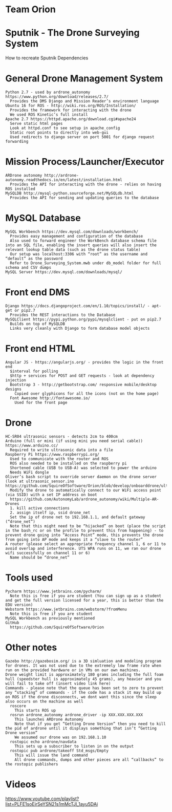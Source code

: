 # Team Orion
# Sputnik - The Drone Surveying System

How to recreate Sputnik
Dependencies
# General Drone Management System
    Python 2.7 - used by ardrone_autonomy https://www.python.org/download/releases/2.7/ 
      Provides the DMS Django and Mission Reader’s environment language
    Ubuntu 16 for ROS - http://wiki.ros.org/ROS/Installation/ 
      Provides the framework for interacting with the drone
      We used ROS Kinetic’s full install
    Apache 2.7 https://httpd.apache.org/download.cgi#apache24
      Serve static html pages
      Look at httpd.conf to see setup in apache_config
      Static root points to directly into web-gui
      Used redirects to django server on port 5001 for django request forwarding
# Mission Process/Launcher/Executor
    ARDrone autonomy http://ardrone-autonomy.readthedocs.io/en/latest/installation.html 
      Provides the API for interacting with the drone - relies on having ROS installed 
    MySQLDB http://mysql-python.sourceforge.net/MySQLdb.html 
      Provides the API for sending and updating queries to the database
# MySQL Database
    MySQL Workbench https://dev.mysql.com/downloads/workbench/
      Provides easy management and configuration of the database
      Also used to forward engineer the WorkBench database schema file into an SQL file, enabling the insert queries will also insert the relevant lookup table data (such as the drone status table)
      Our setup was localhost:3306 with “root” as the username and “default” as the password
      Refer to Drone_Surveying_System.mwb under db_model folder for full schema and CSV dumps
    MySQL Server https://dev.mysql.com/downloads/mysql/ 
# Front end DMS
    Django https://docs.djangoproject.com/en/1.10/topics/install/ - apt-get or pip2.7
      Provides the REST interactions to the Database
    MySQLClient https://pypi.python.org/pypi/mysqlclient - put on pip2.7
      Builds on top of MySQLDB
      Links very cleanly with Django to form database model objects
# Front end HTML
    Angular JS - https://angularjs.org/ - provides the logic in the front end
      $interval for polling
      $http + services for POST and GET requests - look at dependency injection
      Bootstrap 3 - http://getbootstrap.com/ responsive mobile/desktop designs
        Copied over glyphicons for all the icons (not on the home page)
      Font Awesome http://fontawesome.io/
        Used for the front page
# Drone
    HC-SR04 ultrasonic sensors - detects 2cm to 400cm
    Arduino (full or mini (if using mini you need serial cable)) https://www.arduino.cc/
      Required to write ultrasonic data into a file
    Raspberry Pi https://www.raspberrypi.org/
      Used to communicate with the router and ROS
      ROS also needed to be installed on the raspberry pi
      Shortened cable (USB to USB-A) was selected to power the arduino
      Needs WiFi dongle
    Oliver’s bash script to override server daemon on the drone server (look at ultrasonic_sensor.ino https://github.com/SquireOfSoftware/Orion/blob/develop/onboarddrone/ultrasonic_sensor.ino)
      Modify the drone to automatically connect to our WiFi access point (via SSID) with a set IP address on boot
      https://github.com/AutonomyLab/ardrone_autonomy/wiki/Multiple-AR-Drones 
      1. kill active connections
      2. assign itself ip, ssid drone_net
      Set the ip of drone net to 192.168.1.1, and default gateway (“drone_net”)
      Note that this might need to be “hijacked” on boot (place the script in the bash_rc or on the profile to prevent this from happening) - to prevent drone going into “Access Point” mode, this prevents the drone from going into AP mode and keeps it a “slave to the router”
    A router (please select an appropriate frequency channel 1, 6 or 11 to avoid overlap and interference. UTS WPA runs on 11, we ran our drone wifi successfully on channel 11 or 6)
      Name should be “drone_net”
# Tools used
    Pycharm https://www.jetbrains.com/pycharm/ 
      Note this is free if you are student (You can sign up as a student and get the full version licensed for a year, this is better than the EDU version)
    Webstorm https://www.jetbrains.com/webstorm/?fromMenu 
      Note this is free if you are student
    MySQL Workbench as previously mentioned
    GitHub
      https://github.com/SquireOfSoftware/Orion 

# Other notes
    Gazebo http://gazebosim.org/ is a 3D simluation and modeling program for drones. It was not used due to the extremely low frame rate when run on the provided hardware or in VMs on our own machines.
    Drone weight limit is approximately 180 grams including the full foam hull (speedster hull is approximately 45 grams), any heavier and you will fail to take off (insert video link here)
    Commands - please note that the queue has been set to zero to prevent any “stacking” of commands - if the code has a stack it may build up on ROS if the drone disconnects, we dont want this since the sleep also occurs on the machine as well
      roscore 
        This starts ROS up
      rosrun ardrone_autonomy ardrone_driver -ip XXX.XXX.XXX.XXX
        This launches ARDrone Autonomy
        Note that if you get “Getting Drone Version” then you need to kill the pid of ardrone until it displays something that isn’t “Getting Drone version”
        We assumed our drone was on 192.168.1.10
      rostopic echo ardrone/navdata
        This sets up a subscriber to listen in on the output
      rostopic pub ardrone/takeoff Std_msgs/Empty
        This will issue the land command
        All drone commands, dumps and other pieces are all “callbacks” to the rostopic publishers

# Videos
  https://www.youtube.com/playlist?list=PLFE1soEirSeYSN21s1mMcTJl_1ayu5DAi
